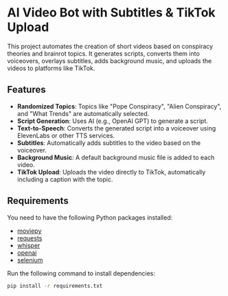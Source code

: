 # AI Video Bot with Subtitles & TikTok Upload

This project automates the creation of short videos based on conspiracy theories and brainrot topics. It generates scripts, converts them into voiceovers, overlays subtitles, adds background music, and uploads the videos to platforms like TikTok.

## Features
- **Randomized Topics**: Topics like "Pope Conspiracy", "Alien Conspiracy", and "What Trends" are automatically selected.
- **Script Generation**: Uses AI (e.g., OpenAI GPT) to generate a script.
- **Text-to-Speech**: Converts the generated script into a voiceover using ElevenLabs or other TTS services.
- **Subtitles**: Automatically adds subtitles to the video based on the voiceover.
- **Background Music**: A default background music file is added to each video.
- **TikTok Upload**: Uploads the video directly to TikTok, automatically including a caption with the topic.
  
## Requirements

You need to have the following Python packages installed:

- [moviepy](https://pypi.org/project/moviepy/)
- [requests](https://pypi.org/project/requests/)
- [whisper](https://github.com/openai/whisper)
- [openai](https://pypi.org/project/openai/)
- [selenium](https://pypi.org/project/selenium/)

Run the following command to install dependencies:
```bash
pip install -r requirements.txt

